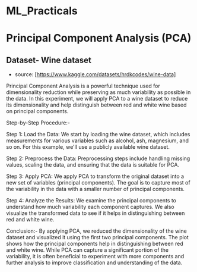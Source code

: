 # ML_Practicals
# Principal Component Analysis (PCA) 

## Dataset- Wine dataset 
- source: [https://www.kaggle.com/datasets/hrdkcodes/wine-data]

Principal Component Analysis is a powerful technique used for dimensionality reduction while preserving as much variability as possible in the data. In this experiment, we will apply PCA to a wine dataset to reduce its dimensionality and help distinguish between red and white wine based on principal components.

Step-by-Step Procedure:-

Step 1: Load the Data:
                      We start by loading the wine dataset, which includes measurements for various variables such as alcohol, ash, magnesium, and so on. For this example, we'll use a publicly available wine dataset.
                      
Step 2: Preprocess the Data:
                      Preprocessing steps include handling missing values, scaling the data, and ensuring that the data is suitable for PCA.
                      
Step 3: Apply PCA:
                   We apply PCA to transform the original dataset into a new set of variables (principal components). The goal is to capture most of the variability in the data with a smaller number of principal components.

Step 4: Analyze the Results:
                   We examine the principal components to understand how much variability each component captures. We also visualize the transformed data to see if it helps in distinguishing between red and white wine.


Conclusion:-
By applying PCA, we reduced the dimensionality of the wine dataset and visualized it using the first two principal components. The plot shows how the principal components help in distinguishing between red and white wine. While PCA can capture a significant portion of the variability, it is often beneficial to experiment with more components and further analysis to improve classification and understanding of the data.
